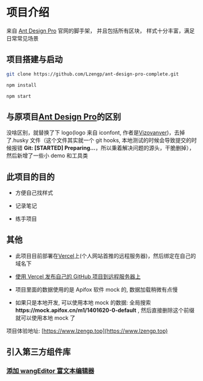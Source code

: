 # 项目介绍

来自 [Ant Design Pro](https://pro.ant.design) 官网的脚手架， 并且包括所有区块， 样式十分丰富，满足日常常见场景

## 项目搭建与启动

```bash
git clone https://github.com/Lzengp/ant-design-pro-complete.git

npm install

npm start
```

## 与原项目[Ant Design Pro](https://github.com/ant-design/ant-design-pro)的区别

没啥区别，就替换了下 logo(logo 来自 iconfont, 作者是[Vizovanver](https://www.iconfont.cn/user/detail?spm=a313x.7781069.0.d214f71f6&uid=969416&nid=7Y5iPgJrZJmk))，去掉了.husky 文件（这个文件其实就一个 git hooks, 本地测试的时候会导致提交的时候报错 **Git: [STARTED] Preparing...**，所以秉着解决问题的源头，干脆删掉），然后新增了一些小 demo 和工具类

## 此项目的目的

- 方便自己找样式

- 记录笔记

- 练手项目

## 其他

- 此项目目前部署在[Vercel](https://vercel.com/)上(个人网站首推的远程服务器)，然后绑定在自己的域名下

- [使用 Vercel 发布自己的 GitHub 项目到远程服务器上](https://zhuanlan.zhihu.com/p/549887095)

- 项目里面的数据使用的是 Apifox 软件 mock 的, 数据加载稍微有点慢

- 如果只是本地开发, 可以使用本地 mock 的数据: 全局搜索 **https://<span></span>mock.apifox.cn/m1/1401620-0-default** , 然后直接删除这个前缀就可以使用本地 mock 了

项目体验地址: [https://www.lzengp.top](https://www.lzengp.top)

## 引入第三方组件库

### [添加 wangEditor 富文本编辑器](https://www.wangeditor.com/v5/for-frame.html#react)
